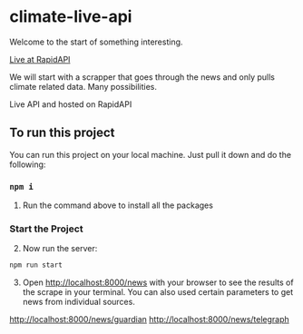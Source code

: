 # climate-live-api

Welcome to the start of something interesting.

[Live at RapidAPI](https://rapidapi.com/PabloDeLaCruz1/api/live-climate-change14) 

We will start with a scrapper that goes through the news and only pulls climate related data. Many possibilities.  

Live API and hosted on RapidAPI

## To run this project

You can run this project on your local machine. Just pull it down and do the following:

### `npm i`

1. Run the command above to install all the packages

### Start the Project

2. Now run the server:

```bash
npm run start
```

3. Open [http://localhost:8000/news](http://localhost:8000/news) with your browser to see the results of the scrape in your terminal. You can also used certain parameters to get news from individual sources.

[http://localhost:8000/news/guardian](http://localhost:8000/news/guardian) 
[http://localhost:8000/news/telegraph](http://localhost:8000/news/telegraph) 




